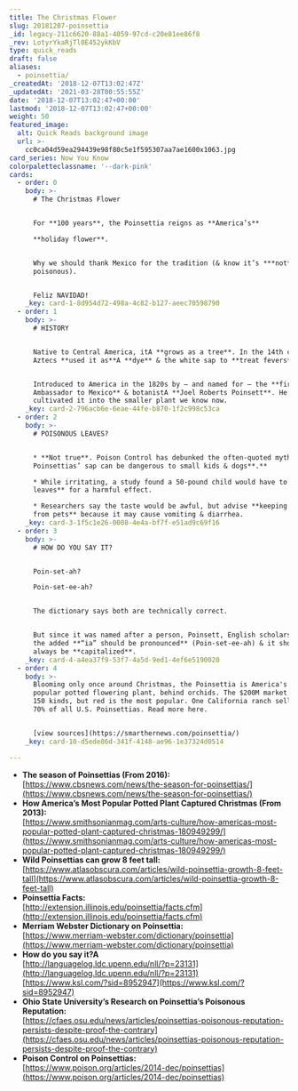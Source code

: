 ```yaml
---
title: The Christmas Flower
slug: 20181207-poinsettia
_id: legacy-211c6620-88a1-4059-97cd-c20e81ee86f8
_rev: LotyrYkaRjTl0E452ykKbV
type: quick_reads
draft: false
aliases:
  - poinsettia/
_createdAt: '2018-12-07T13:02:47Z'
_updatedAt: '2021-03-28T00:55:55Z'
date: '2018-12-07T13:02:47+00:00'
lastmod: '2018-12-07T13:02:47+00:00'
weight: 50
featured_image:
  alt: Quick Reads background image
  url: >-
    cc0ca04d59ea294439e98f80c5e1f595307aa7ae1600x1063.jpg
card_series: Now You Know
colorpaletteclassname: '--dark-pink'
cards:
  - order: 0
    body: >-
      # The Christmas Flower


      For **100 years**, the Poinsettia reigns as **America’s**  

      **holiday flower**.


      Why we should thank Mexico for the tradition (& know it’s ***not***
      poisonous).


      Feliz NAVIDAD!
    _key: card-1-8d954d72-498a-4c82-b127-aeec70598790
  - order: 1
    body: >-
      # HISTORY


      Native to Central America, itA **grows as a tree**. In the 14th century,
      Aztecs **used it as**A **dye** & the white sap to **treat fevers**.


      Introduced to America in the 1820s by – and named for – the **first U.S.
      Ambassador to Mexico** & botanistA **Joel Roberts Poinsett**. He also
      cultivated it into the smaller plant we know now.
    _key: card-2-796acb6e-6eae-44fe-b870-1f2c998c53ca
  - order: 2
    body: >-
      # POISONOUS LEAVES?


      * **Not true**. Poison Control has debunked the often-quoted myth that
      Poinsettias’ sap can be dangerous to small kids & dogs**.**

      * While irritating, a study found a 50-pound child would have to **eat 500
      leaves** for a harmful effect.

      * Researchers say the taste would be awful, but advise **keeping it away
      from pets** because it may cause vomiting & diarrhea.
    _key: card-3-1f5c1e26-0008-4e4a-bf7f-e51ad9c69f16
  - order: 3
    body: >-
      # HOW DO YOU SAY IT?


      Poin-set-ah?  

      Poin-set-ee-ah?


      The dictionary says both are technically correct.


      But since it was named after a person, Poinsett, English scholars believe
      the added **“ia” should be pronounced** (Poin-set-ee-ah) & it should
      always be **capitalized**.
    _key: card-4-a4ea37f9-53f7-4a5d-9ed1-4ef6e5190020
  - order: 4
    body: >-
      Blooming only once around Christmas, the Poinsettia is America's 2nd most
      popular potted flowering plant, behind orchids. The $200M market includes
      150 kinds, but red is the most popular. One California ranch sells over
      70% of all U.S. Poinsettias. Read more here.


      [view sources](https://smarthernews.com/poinsettia/)
    _key: card-10-d5ede86d-341f-4148-ae96-1e37324d0514

---
```

* **The season of Poinsettias (From 2016):**  
[https://www.cbsnews.com/news/the-season-for-poinsettias/](https://www.cbsnews.com/news/the-season-for-poinsettias/)
* **How America’s Most Popular Potted Plant Captured Christmas (From 2013):**  
[https://www.smithsonianmag.com/arts-culture/how-americas-most-popular-potted-plant-captured-christmas-180949299/](https://www.smithsonianmag.com/arts-culture/how-americas-most-popular-potted-plant-captured-christmas-180949299/)
* **Wild Poinsettias can grow 8 feet tall:**  
[https://www.atlasobscura.com/articles/wild-poinsettia-growth-8-feet-tall](https://www.atlasobscura.com/articles/wild-poinsettia-growth-8-feet-tall)
* **Poinsettia Facts:**  
[http://extension.illinois.edu/poinsettia/facts.cfm](http://extension.illinois.edu/poinsettia/facts.cfm)
* **Merriam Webster Dictionary on Poinsettia:**  
[https://www.merriam-webster.com/dictionary/poinsettia](https://www.merriam-webster.com/dictionary/poinsettia)
* **How do you say it?A**  
[http://languagelog.ldc.upenn.edu/nll/?p=23131](http://languagelog.ldc.upenn.edu/nll/?p=23131)  
[https://www.ksl.com/?sid=8952947](https://www.ksl.com/?sid=8952947)
* **Ohio State University’s Research on Poinsettia’s Poisonous Reputation:**  
[https://cfaes.osu.edu/news/articles/poinsettias-poisonous-reputation-persists-despite-proof-the-contrary](https://cfaes.osu.edu/news/articles/poinsettias-poisonous-reputation-persists-despite-proof-the-contrary)
* **Poison Control on Poinsettias:**  
[https://www.poison.org/articles/2014-dec/poinsettias](https://www.poison.org/articles/2014-dec/poinsettias)